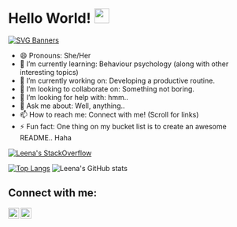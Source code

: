 # Hello World! <img src="https://raw.githubusercontent.com/MartinHeinz/MartinHeinz/master/wave.gif" width="30px">
[![SVG Banners](https://svg-banners.vercel.app/api?type=typeWriter&text1=This%20is%20me.%20Leena%20👨‍💻&width=800&height=100)](https://github.com/Akshay090/svg-banners)

- 😄 Pronouns: She/Her
- 🌱 I’m currently learning: Behaviour psychology (along with other interesting topics)
- 🔭 I’m currently working on: Developing a productive routine.
- 👯 I’m looking to collaborate on: Something not boring.
- 🤔 I’m looking for help with: hmm..
- 💬 Ask me about: Well, anything..
- 📫 How to reach me: Connect with me! (Scroll for links)
- ⚡ Fun fact: One thing on my bucket list is to create an awesome README.. Haha

[![Leena's StackOverflow](https://github-readme-stackoverflow.vercel.app/?userID=9375838&layout=compact)](https://stackoverflow.com/users/9375838/leena)

[![Top Langs](https://github-readme-stats.vercel.app/api/top-langs/?username=leenabhandari&layout=compact)](https://github.com/anuraghazra/github-readme-stats)
![Leena's GitHub stats](https://github-readme-stats.vercel.app/api?username=leenabhandari&show_icons=true&count_private=true&include_all_commits=true)

                                                              
## Connect with me:

[<img align="left" alt="codeSTACKr | Twitter" width="22px" src="https://cdn.jsdelivr.net/npm/simple-icons@v3/icons/twitter.svg" />][twitter]
[<img align="left" alt="codeSTACKr | LinkedIn" width="22px" src="https://cdn.jsdelivr.net/npm/simple-icons@v3/icons/linkedin.svg" />][linkedin]
<br />

[twitter]: https://twitter.com/leena_bhandari
[linkedin]: https://www.linkedin.com/in/leena-bhandari-059497141/

<!--
**leenabhandari/leenabhandari** is a ✨ _special_ ✨ repository because its `README.md` (this file) appears on your GitHub profile.

Here are some ideas to get you started:

- 🔭 I’m currently working on ...
- 🌱 I’m currently learning ...
- 👯 I’m looking to collaborate on ...
- 🤔 I’m looking for help with ...
- 💬 Ask me about ...
- 📫 How to reach me: ...
- 😄 Pronouns: ...
- ⚡ Fun fact: ...
-->
